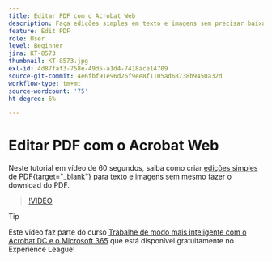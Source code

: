 ```yaml
---
title: Editar PDF com o Acrobat Web
description: Faça edições simples em texto e imagens sem precisar baixar o PDF
feature: Edit PDF
role: User
level: Beginner
jira: KT-8573
thumbnail: KT-8573.jpg
exl-id: 4d87faf3-758e-49d5-a1d4-7418ace14709
source-git-commit: 4e6fbf91e96d26f9ee8f1105ad68738b9450a32d
workflow-type: tm+mt
source-wordcount: '75'
ht-degree: 6%

---
```


# Editar PDF com o Acrobat Web

Neste tutorial em vídeo de 60 segundos, saiba como criar [edições simples de PDF](https://www.adobe.com/br/acrobat/online/pdf-editor.html){target="_blank"} para texto e imagens sem mesmo fazer o download do PDF.

>[!VIDEO](https://video.tv.adobe.com/v/336362?quality=12&learn=on&hidetitle=true)

>[!TIP]
>
>Este vídeo faz parte do curso [Trabalhe de modo mais inteligente com o Acrobat DC e o Microsoft 365](https://experienceleague.adobe.com/?recommended=Acrobat-U-1-2021.microsoft365) que está disponível gratuitamente no Experience League!
